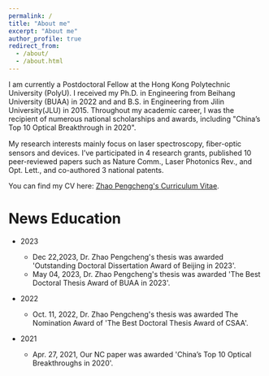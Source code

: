 ```yaml
---
permalink: /
title: "About me"
excerpt: "About me"
author_profile: true
redirect_from: 
  - /about/
  - /about.html
---
```


I am currently a Postdoctoral Fellow at the Hong Kong Polytechnic University (PolyU). I received my Ph.D. in Engineering from Beihang University (BUAA) in 2022 and and B.S. in Engineering from Jilin University(JLU) in 2015. Throughout my academic career, I was the recipient of numerous national scholarships and awards, including "China’s Top 10 Optical Breakthrough in 2020".

My research interests mainly focus on laser spectroscopy, ﬁber-optic sensors and devices. I’ve participated in 4 research grants, published 10 peer-reviewed papers such as Nature Comm., Laser Photonics Rev., and Opt. Lett., and co-authored 3 national patents. 

You can find my CV here: [Zhao Pengcheng's Curriculum Vitae](../files/Zhao_Pengcheng_CV_en.pdf). 

News
Education
======
* 2023
  * Dec 22,2023, Dr. Zhao Pengcheng's thesis was awarded 'Outstanding Doctoral Dissertation Award of Beijing in 2023'.
  * May 04, 2023, Dr. Zhao Pengcheng's thesis was awarded 'The Best Doctoral Thesis Award of BUAA in 2023'.
    
* 2022
  * Oct. 11, 2022, Dr. Zhao Pengcheng's thesis was awarded The Nomination Award of 'The Best Doctoral Thesis Award of CSAA'.
 
* 2021
  * Apr. 27, 2021, Our NC paper was awarded 'China’s Top 10 Optical Breakthroughs in 2020'.
